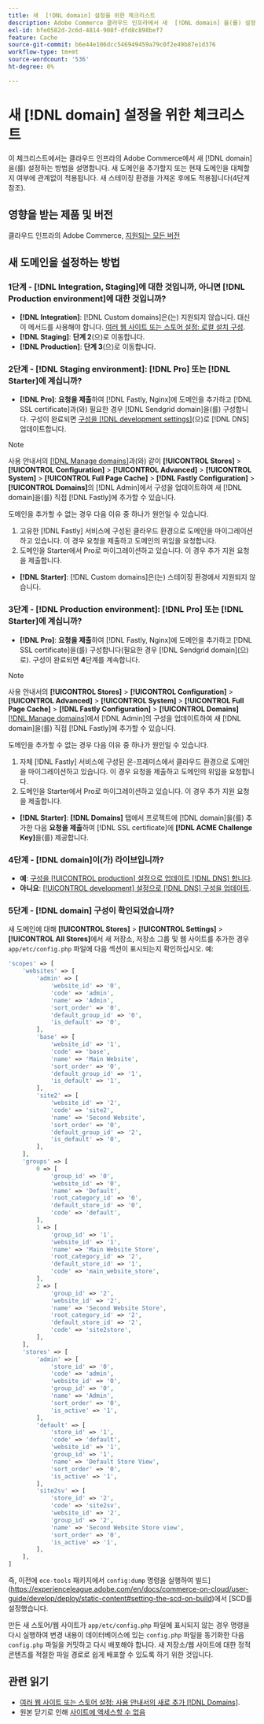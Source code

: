 ```yaml
---
title: 새  [!DNL domain] 설정을 위한 체크리스트
description: Adobe Commerce 클라우드 인프라에서 새  [!DNL domain] 을(를) 설정하는 방법에 대한 검사 목록입니다.
exl-id: bfe0582d-2c6d-4814-908f-dfd8c898bef7
feature: Cache
source-git-commit: b6e44e106dcc546949459a79c0f2e49b87e1d376
workflow-type: tm+mt
source-wordcount: '536'
ht-degree: 0%

---
```


# 새 [!DNL domain] 설정을 위한 체크리스트

이 체크리스트에서는 클라우드 인프라의 Adobe Commerce에서 새 [!DNL domain]을(를) 설정하는 방법을 설명합니다. 새 도메인을 추가할지 또는 현재 도메인을 대체할지 여부에 관계없이 적용됩니다. 새 스테이징 환경을 가져온 후에도 적용됩니다(4단계 참조).

## 영향을 받는 제품 및 버전

클라우드 인프라의 Adobe Commerce, [지원되는 모든 버전](https://www.adobe.com/content/dam/cc/en/legal/terms/enterprise/pdfs/Adobe-Commerce-Software-Lifecycle-Policy.pdf)

## 새 도메인을 설정하는 방법

### 1단계 - [!DNL Integration, Staging]에 대한 것입니까, 아니면 [!DNL Production environment]에 대한 것입니까?

* **[!DNL Integration]**: [!DNL Custom domains]은(는) 지원되지 않습니다. 대신 이 메서드를 사용해야 합니다. [여러 웹 사이트 또는 스토어 설정: 로컬 설치 구성](https://experienceleague.adobe.com/docs/commerce-cloud-service/user-guide/configure-store/multiple-sites.html#add-new-domains).
* **[!DNL Staging]**: **단계 2**(으)로 이동합니다.
* **[!DNL Production]**: **단계 3**(으)로 이동합니다.

### 2단계 - [!DNL Staging environment]: [!DNL Pro] 또는 [!DNL Starter]에 계십니까?

* **[!DNL Pro]**: **요청을 제출**&#x200B;하여 [!DNL Fastly, Nginx]에 도메인을 추가하고 [!DNL SSL certificate]과(와) 필요한 경우 [!DNL Sendgrid domain]을(를) 구성합니다. 구성이 완료되면 [구성을  [!DNL development settings]](https://experienceleague.adobe.com/docs/commerce-cloud-service/user-guide/cdn/setup-fastly/fastly-configuration.html#update-dns-configuration-with-development-settings)&#x200B;(으)로  [!DNL DNS] 업데이트합니다.

>[!NOTE]
>
>사용 안내서의 [[!DNL Manage domains]](https://experienceleague.adobe.com/docs/commerce-cloud-service/user-guide/cdn/setup-fastly/fastly-custom-cache-configuration.html#manage-domains)과(와) 같이 **[!UICONTROL Stores]** > **[!UICONTROL Configuration]** > **[!UICONTROL Advanced]** > **[!UICONTROL System]** > **[!UICONTROL Full Page Cache]** > **[!DNL Fastly Configuration]** > **[!UICONTROL Domains]**&#x200B;의 [!DNL Admin]에서 구성을 업데이트하여 새 [!DNL domain]을(를) 직접 [!DNL Fastly]에 추가할 수 있습니다.
>
>도메인을 추가할 수 없는 경우 다음 이유 중 하나가 원인일 수 있습니다.
>
>1. 고유한 [!DNL Fastly] 서비스에 구성된 클라우드 환경으로 도메인을 마이그레이션하고 있습니다. 이 경우 요청을 제출하고 도메인의 위임을 요청합니다.
>1. 도메인을 Starter에서 Pro로 마이그레이션하고 있습니다. 이 경우 추가 지원 요청을 제출합니다.

* **[!DNL Starter]**: [!DNL Custom domains]은(는) 스테이징 환경에서 지원되지 않습니다.

### 3단계 - [!DNL Production environment]: [!DNL Pro] 또는 [!DNL Starter]에 계십니까?

* **[!DNL Pro]**: **요청을 제출**&#x200B;하여 [!DNL Fastly, Nginx]에 도메인을 추가하고 [!DNL SSL certificate]을(를) 구성합니다(필요한 경우 [!DNL Sendgrid domain]&#x200B;(으)로). 구성이 완료되면 **4**&#x200B;단계를 계속합니다.

>[!NOTE]
>
>사용 안내서의 **[!UICONTROL Stores]** > **[!UICONTROL Configuration]** > **[!UICONTROL Advanced]** > **[!UICONTROL System]** > **[!UICONTROL Full Page Cache]** > **[!DNL Fastly Configuration]** > **[!UICONTROL Domains]** [[!DNL Manage domains]](https://experienceleague.adobe.com/docs/commerce-cloud-service/user-guide/cdn/setup-fastly/fastly-custom-cache-configuration.html#manage-domains)에서 [!DNL Admin]의 구성을 업데이트하여 새 [!DNL domain]을(를) 직접 [!DNL Fastly]에 추가할 수 있습니다.
>
>
>도메인을 추가할 수 없는 경우 다음 이유 중 하나가 원인일 수 있습니다.
>
>1. 자체 [!DNL Fastly] 서비스에 구성된 온-프레미스에서 클라우드 환경으로 도메인을 마이그레이션하고 있습니다. 이 경우 요청을 제출하고 도메인의 위임을 요청합니다.
>1. 도메인을 Starter에서 Pro로 마이그레이션하고 있습니다. 이 경우 추가 지원 요청을 제출합니다.

* **[!DNL Starter]**: **[!DNL Domains]** 탭에서 프로젝트에 [!DNL domain]을(를) 추가한 다음 **요청을 제출**&#x200B;하여 [!DNL SSL certificate]에 **[!DNL ACME Challenge Key]**&#x200B;을(를) 제공합니다.

### 4단계 - [!DNL domain]이(가) 라이브입니까?

* **예**: [구성을 [!UICONTROL production] 설정으로 업데이트 [!DNL DNS] 합니다](https://experienceleague.adobe.com/docs/commerce-cloud-service/user-guide/launch/checklist.html#update-dns-configuration-with-production-settings).
* **아니요**: [[!UICONTROL development] 설정으로  [!DNL DNS] 구성을 업데이트](https://experienceleague.adobe.com/docs/commerce-cloud-service/user-guide/cdn/setup-fastly/fastly-configuration.html#update-dns-configuration-with-development-settings).

### 5단계 - [!DNL domain] 구성이 확인되었습니까?

새 도메인에 대해 **[!UICONTROL Stores]** > **[!UICONTROL Settings]** > **[!UICONTROL All Stores]**&#x200B;에서 새 저장소, 저장소 그룹 및 웹 사이트를 추가한 경우 `app/etc/config.php` 파일에 다음 섹션이 표시되는지 확인하십시오. 예:

```php
'scopes' => [
    'websites' => [
        'admin' => [
            'website_id' => '0',
            'code' => 'admin',
            'name' => 'Admin',
            'sort_order' => '0',
            'default_group_id' => '0',
            'is_default' => '0',
        ],
        'base' => [
            'website_id' => '1',
            'code' => 'base',
            'name' => 'Main Website',
            'sort_order' => '0',
            'default_group_id' => '1',
            'is_default' => '1',
        ],
        'site2' => [
            'website_id' => '2',
            'code' => 'site2',
            'name' => 'Second Website',
            'sort_order' => '0',
            'default_group_id' => '2',
            'is_default' => '0',
        ],
    ],
    'groups' => [
        0 => [
            'group_id' => '0',
            'website_id' => '0',
            'name' => 'Default',
            'root_category_id' => '0',
            'default_store_id' => '0',
            'code' => 'default',
        ],
        1 => [
            'group_id' => '1',
            'website_id' => '1',
            'name' => 'Main Website Store',
            'root_category_id' => '2',
            'default_store_id' => '1',
            'code' => 'main_website_store',
        ],
        2 => [
            'group_id' => '2',
            'website_id' => '2',
            'name' => 'Second Website Store',
            'root_category_id' => '2',
            'default_store_id' => '2',
            'code' => 'site2store',
        ],
    ],
    'stores' => [
        'admin' => [
            'store_id' => '0',
            'code' => 'admin',
            'website_id' => '0',
            'group_id' => '0',
            'name' => 'Admin',
            'sort_order' => '0',
            'is_active' => '1',
        ],
        'default' => [
            'store_id' => '1',
            'code' => 'default',
            'website_id' => '1',
            'group_id' => '1',
            'name' => 'Default Store View',
            'sort_order' => '0',
            'is_active' => '1',
        ],
        'site2sv' => [
            'store_id' => '2',
            'code' => 'site2sv',
            'website_id' => '2',
            'group_id' => '2',
            'name' => 'Second Website Store view',
            'sort_order' => '0',
            'is_active' => '1',
        ],
    ],
]
```

즉, 이전에 `ece-tools` 패키지에서 `config:dump` 명령을 실행하여 빌드](https://experienceleague.adobe.com/en/docs/commerce-on-cloud/user-guide/develop/deploy/static-content#setting-the-scd-on-build)에서 [SCD를 설정했습니다.

만든 새 스토어/웹 사이트가 `app/etc/config.php` 파일에 표시되지 않는 경우 명령을 다시 실행하여 변경 내용이 데이터베이스에 있는 `config.php` 파일을 동기화한 다음 `config.php` 파일을 커밋하고 다시 배포해야 합니다. 새 저장소/웹 사이트에 대한 정적 콘텐츠를 적절한 파일 경로로 쉽게 배포할 수 있도록 하기 위한 것입니다.

## 관련 읽기

* [여러 웹 사이트 또는 스토어 설정: 사용 안내서의 새로 추가 [!DNL Domains]](https://experienceleague.adobe.com/docs/commerce-cloud-service/user-guide/configure-store/multiple-sites.html#add-new-domains).
* 원본 닫기로 인해 [사이트에 액세스할 수 없음](https://experienceleague.adobe.com/en/docs/experience-cloud-kcs/kbarticles/ka-26856)
